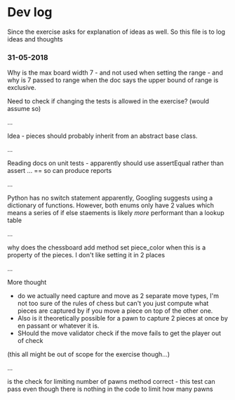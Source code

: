 # Dev log

Since the exercise asks for explanation of ideas as well. So this file is to log ideas and thoughts

### 31-05-2018

Why is the max board width 7 - and not used when setting the range - and why is 7 passed to range when the doc says the upper bound of range is exclusive.

Need to check if changing the tests is allowed in the exercise? (would assume so)

...

Idea - pieces should probably inherit from an abstract base class.

...

Reading docs on unit tests - apparently should use assertEqual rather than assert ... == so can produce reports

...

Python has no switch statement apparently, Googling suggests using a dictionary of functions. However, both enums only have 2 values which means a series of if else staements is likely *more* performant than a lookup table

...

why does the chessboard add method set piece_color when this is a property of the pieces. I don't like setting it in 2 places

...

More thought 

- do we actually need capture and move as 2 separate move types, I'm not too sure of the rules of chess but can't you just compute what pieces are captured by if you move a piece on top of the other one.
- Also is it theoretically possible for a pawn to capture 2 pieces at once by en passant or whatever it is.
- SHould the move validator check if the move fails to get the player out of check

(this all might be out of scope for the exercise though...)

...

is the check for limiting number of pawns method correct - this test can pass even though there is nothing in the code to limit how many pawns